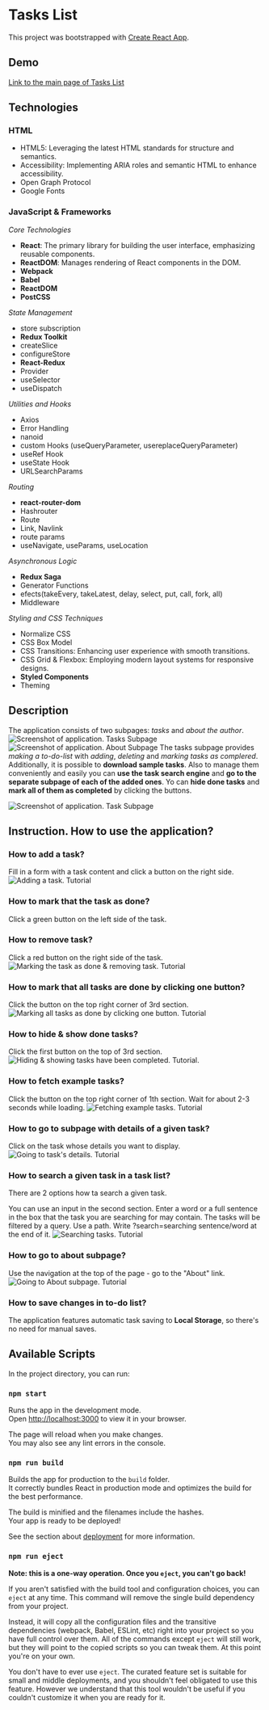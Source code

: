 # Tasks List

This project was bootstrapped with [Create React App](https://sofyahreksoftware.github.io/react_to-do-list/).

## Demo

[Link to the main page of Tasks List](https://sofyahreksoftware.github.io/react_to-do-list/)

## Technologies

### HTML

- HTML5: Leveraging the latest HTML standards for structure and semantics.
- Accessibility: Implementing ARIA roles and semantic HTML to enhance accessibility.
- Open Graph Protocol
- Google Fonts

### JavaScript & Frameworks

_Core Technologies_

- **React**: The primary library for building the user interface, emphasizing reusable components.
- **ReactDOM**: Manages rendering of React components in the DOM.
- **Webpack**
- **Babel**
- **ReactDOM**
- **PostCSS**

_State Management_

- store subscription
- **Redux Toolkit**
- createSlice
- configureStore
- **React-Redux**
- Provider
- useSelector
- useDispatch

_Utilities and Hooks_

- Axios
- Error Handling
- nanoid
- custom Hooks (useQueryParameter, usereplaceQueryParameter)
- useRef Hook
- useState Hook
- URLSearchParams

_Routing_

- **react-router-dom**
- Hashrouter
- Route
- Link, Navlink
- route params
- useNavigate, useParams, useLocation

_Asynchronous Logic_

- **Redux Saga**
- Generator Functions
- efects(takeEvery, takeLatest, delay, select, put, call, fork, all)
- Middleware

_Styling and CSS Techniques_

- Normalize CSS
- CSS Box Model
- CSS Transitions: Enhancing user experience with smooth transitions.
- CSS Grid & Flexbox: Employing modern layout systems for responsive designs.
- **Styled Components**
- Theming

## Description

The application consists of two subpages: _tasks_ and _about the author_.
![Screenshot of application. Tasks Subpage](images&gifs/app-ss-tasks.png)
![Screenshot of application. About Subpage](images&gifs/app-ss-about.png)
The tasks subpage provides _making a to-do-list_ with _adding_, _deleting_ and _marking tasks as complered_.
Additionally, it is possible to **download sample tasks**.
Also to manage them conveniently and easily you can **use the task search engine** and **go to the separate subpage of each of the added ones**.
Yo can **hide done tasks** and **mark all of them as completed** by clicking the buttons.

![Screenshot of application. Task Subpage](app-ss-task.png)

## Instruction. How to use the application?

### How to add a task?

Fill in a form with a task content and click a button on the right side.
![Adding a task. Tutorial](images&gifs/addingTask.gif)

### How to mark that the task as done?

Click a green button on the left side of the task.

### How to remove task?

Click a red button on the right side of the task.
![Marking the task as done & removing task. Tutorial](images&gifs/markDone&Remove.gif)

### How to mark that all tasks are done by clicking one button?

Click the button on the top right corner of 3rd section.
![Marking all tasks as done by clicking one button. Tutorial](images&gifs/markingAllAsDone.gif)

### How to hide & show done tasks?

Click the first button on the top of 3rd section.
![Hiding & showing tasks have been completed. Tutorial.](images&gifs/hidingDoneTasks.gif)

### How to fetch example tasks?

Click the button on the top right corner of 1th section. Wait for about 2-3 seconds while loading.
![Fetching example tasks. Tutorial](images&gifs/fetchingExampleTasks.gif)

### How to go to subpage with details of a given task?

Click on the task whose details you want to display.
![Going to task's details. Tutorial](images&gifs/tasksDetails.gif)

### How to search a given task in a task list?

There are 2 options how ta search a given task.

You can use an input in the second section. Enter a word or a full sentence in the box that the task you are searching for may contain. The tasks will be filtered by a query.
Use a path. Write ?search=searching sentence/word at the end of it.
![Searching tasks. Tutorial](images&gifs/searchingTasks.gif)

### How to go to about subpage?

Use the navigation at the top of the page - go to the "About" link.
![Going to About subpage. Tutorial](images&gifs/goingToAboutSubpage.gif)

### How to save changes in to-do list?

The application features automatic task saving to **Local Storage**, so there's no need for manual saves.

## Available Scripts

In the project directory, you can run:

### `npm start`

Runs the app in the development mode.\
Open [http://localhost:3000](http://localhost:3000) to view it in your browser.

The page will reload when you make changes.\
You may also see any lint errors in the console.

### `npm run build`

Builds the app for production to the `build` folder.\
It correctly bundles React in production mode and optimizes the build for the best performance.

The build is minified and the filenames include the hashes.\
Your app is ready to be deployed!

See the section about [deployment](https://facebook.github.io/create-react-app/docs/deployment) for more information.

### `npm run eject`

**Note: this is a one-way operation. Once you `eject`, you can't go back!**

If you aren't satisfied with the build tool and configuration choices, you can `eject` at any time. This command will remove the single build dependency from your project.

Instead, it will copy all the configuration files and the transitive dependencies (webpack, Babel, ESLint, etc) right into your project so you have full control over them. All of the commands except `eject` will still work, but they will point to the copied scripts so you can tweak them. At this point you're on your own.

You don't have to ever use `eject`. The curated feature set is suitable for small and middle deployments, and you shouldn't feel obligated to use this feature. However we understand that this tool wouldn't be useful if you couldn't customize it when you are ready for it.
